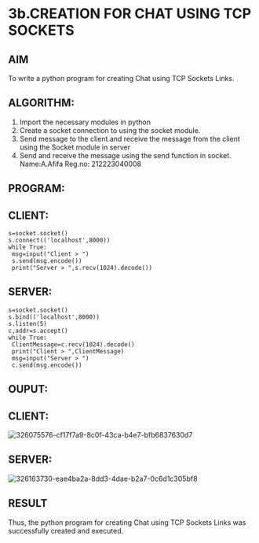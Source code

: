 # 3b.CREATION FOR CHAT USING TCP SOCKETS
## AIM
To write a python program for creating Chat using TCP Sockets Links.
## ALGORITHM:
1. Import the necessary modules in python
2. Create a socket connection to using the socket module.
3. Send message to the client and receive the message from the client using the Socket module in
 server
4. Send and receive the message using the send function in socket.
Name:A.Afifa Reg.no: 212223040008
## PROGRAM:
## CLIENT:
```import socket
s=socket.socket()
s.connect(('localhost',8000))
while True:
 msg=input("Client > ")
 s.send(msg.encode())
 print("Server > ",s.recv(1024).decode())
```
## SERVER:
```import socket
s=socket.socket()
s.bind(('localhost',8000))
s.listen(5)
c,addr=s.accept()
while True:
 ClientMessage=c.recv(1024).decode()
 print("Client > ",ClientMessage)
 msg=input("Server > ")
 c.send(msg.encode())
```
## OUPUT:
## CLIENT:
![326075576-cf17f7a9-8c0f-43ca-b4e7-bfb6837630d7](https://github.com/afifa17112005/3b_CHAT_USING_TCP_SOCKETS/assets/147080931/df5269eb-d751-4af9-9f05-9969a1d64758)

## SERVER:
![326163730-eae4ba2a-8dd3-4dae-b2a7-0c6d1c305bf8](https://github.com/afifa17112005/3b_CHAT_USING_TCP_SOCKETS/assets/147080931/4a8b3094-6215-4448-b99b-e0a3cd69d003)

## RESULT
Thus, the python program for creating Chat using TCP Sockets Links was successfully 
created and executed.
